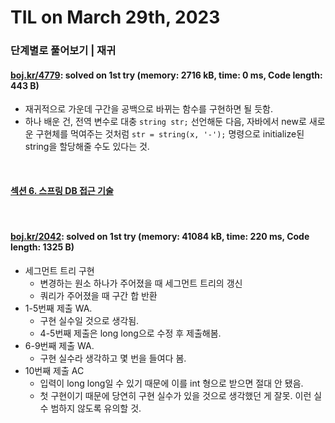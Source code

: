 # **TIL on March 29th, 2023**
### 단계별로 풀어보기 | 재귀
#### [boj.kr/4779](../../../Problem%20Solving/boj/Recursion/4779-03-29-2023.cpp): solved on 1st try (memory: 2716 kB, time: 0 ms, Code length: 443 B)
* 재귀적으로 가운데 구간을 공백으로 바뀌는 함수를 구현하면 될 듯함.
* 하나 배운 건, 전역 변수로 대충 `string str;` 선언해둔 다음, 자바에서 new로 새로운 구현체를 먹여주는 것처럼 `str = string(x, '-');` 명령으로 initialize된 string을 할당해줄 수도 있다는 것.
<br>

#### [섹션 6. 스프링 DB 접근 기술](../../../Computer%20Science/spring/ch-06-03-28-2023.md)
<br>

#### [boj.kr/2042](../../../Problem%20Solving/boj/Segment%20tree/2042-03-29-2023.cpp): solved on 1st try (memory: 41084 kB, time: 220 ms, Code length: 1325 B)
* 세그먼트 트리 구현
  - 변경하는 원소 하나가 주어졌을 때 세그먼트 트리의 갱신
  - 쿼리가 주어졌을 때 구간 합 반환
* 1-5번째 제출 WA.
  - 구현 실수일 것으로 생각됨.
  - 4-5번째 제출은 long long으로 수정 후 제출해봄.
* 6-9번째 제출 WA.
  - 구현 실수라 생각하고 몇 번을 들여다 봄.
* 10번째 제출 AC
  - 입력이 long long일 수 있기 때문에 이를 int 형으로 받으면 절대 안 됐음.
  - 첫 구현이기 때문에 당연히 구현 실수가 있을 것으로 생각했던 게 잘못. 이런 실수 범하지 않도록 유의할 것.